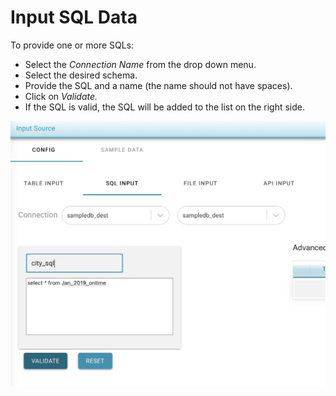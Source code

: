 # Input SQL Data

To provide one or more SQLs:

* Select the _Connection Name_ from the drop down menu.
* Select the desired schema.
* Provide the SQL and a name \(the name should not have spaces\).
* Click on _Validate._
* If the SQL is valid, the SQL will be added to the list on the right side.

![](../../../../.gitbook/assets/screen-shot-2021-03-05-at-4.25.16-pm.png)

